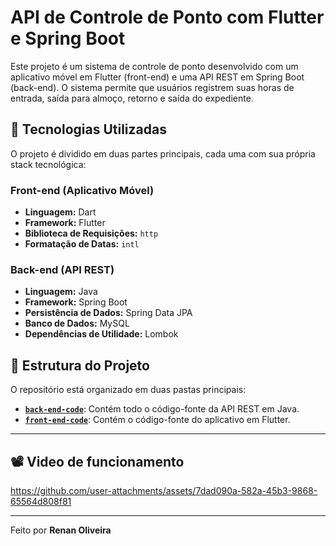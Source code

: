 # API de Controle de Ponto com Flutter e Spring Boot

Este projeto é um sistema de controle de ponto desenvolvido com um aplicativo móvel em Flutter (front-end) e uma API REST em Spring Boot (back-end). 
O sistema permite que usuários registrem suas horas de entrada, saída para almoço, retorno e saída do expediente.


## 🚀 Tecnologias Utilizadas

O projeto é dividido em duas partes principais, cada uma com sua própria stack tecnológica:

### Front-end (Aplicativo Móvel)
- **Linguagem:** Dart
- **Framework:** Flutter
- **Biblioteca de Requisições:** `http`
- **Formatação de Datas:** `intl`
  

### Back-end (API REST)
- **Linguagem:** Java
- **Framework:** Spring Boot
- **Persistência de Dados:** Spring Data JPA
- **Banco de Dados:** MySQL
- **Dependências de Utilidade:** Lombok
  

## 📁 Estrutura do Projeto
O repositório está organizado em duas pastas principais:

- [**`back-end-code`**](back_end_code/api-controle-ponto): Contém todo o código-fonte da API REST em Java.
- [**`front-end-code`**](front_end_code): Contém o código-fonte do aplicativo em Flutter.

---

## 📽️ Video de funcionamento

https://github.com/user-attachments/assets/7dad090a-582a-45b3-9868-65564d808f81

--- 

Feito por **Renan Oliveira**
